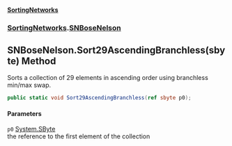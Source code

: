 #### [SortingNetworks](./index.md 'index')
### [SortingNetworks](./SortingNetworks.md 'SortingNetworks').[SNBoseNelson](./SortingNetworks-SNBoseNelson.md 'SortingNetworks.SNBoseNelson')
## SNBoseNelson.Sort29AscendingBranchless(sbyte) Method
Sorts a collection of 29 elements in ascending order using branchless min/max swap.  
```csharp
public static void Sort29AscendingBranchless(ref sbyte p0);
```
#### Parameters
<a name='SortingNetworks-SNBoseNelson-Sort29AscendingBranchless(sbyte)-p0'></a>
`p0` [System.SByte](https://docs.microsoft.com/en-us/dotnet/api/System.SByte 'System.SByte')  
the reference to the first element of the collection  
  
